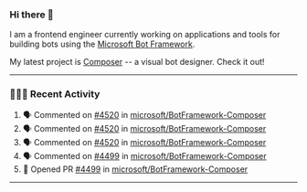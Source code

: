 ### Hi there 👋

I am a frontend engineer currently working on applications and tools for building bots using the [Microsoft Bot Framework](https://dev.botframework.com/).

My latest project is [Composer](https://github.com/microsoft/BotFramework-Composer) -- a visual bot designer. Check it out!

---

### 👨🏻‍💻 Recent Activity

<!--START_SECTION:activity-->
1. 🗣 Commented on [#4520](https://github.com/microsoft/BotFramework-Composer/issues/4520) in [microsoft/BotFramework-Composer](https://github.com/microsoft/BotFramework-Composer)
2. 🗣 Commented on [#4520](https://github.com/microsoft/BotFramework-Composer/issues/4520) in [microsoft/BotFramework-Composer](https://github.com/microsoft/BotFramework-Composer)
3. 🗣 Commented on [#4520](https://github.com/microsoft/BotFramework-Composer/issues/4520) in [microsoft/BotFramework-Composer](https://github.com/microsoft/BotFramework-Composer)
4. 🗣 Commented on [#4499](https://github.com/microsoft/BotFramework-Composer/issues/4499) in [microsoft/BotFramework-Composer](https://github.com/microsoft/BotFramework-Composer)
5. 💪 Opened PR [#4499](https://github.com/microsoft/BotFramework-Composer/pull/4499) in [microsoft/BotFramework-Composer](https://github.com/microsoft/BotFramework-Composer)
<!--END_SECTION:activity-->

---

<!--
**a-b-r-o-w-n/a-b-r-o-w-n** is a ✨ _special_ ✨ repository because its `README.md` (this file) appears on your GitHub profile.

Here are some ideas to get you started:

- 🔭 I’m currently working on ...
- 🌱 I’m currently learning ...
- 👯 I’m looking to collaborate on ...
- 🤔 I’m looking for help with ...
- 💬 Ask me about ...
- 📫 How to reach me: ...
- 😄 Pronouns: ...
- ⚡ Fun fact: ...
-->
